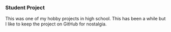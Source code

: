 ### Student Project
This was one of my hobby projects in high school. This has been a while but I like to keep the project on GitHub for nostalgia.
